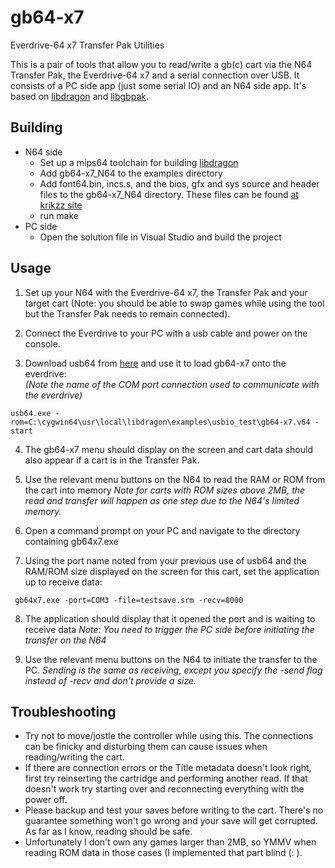 # gb64-x7
Everdrive-64 x7 Transfer Pak Utilities

This is a pair of tools that allow you to read/write a gb(c) cart via the N64 Transfer Pak, the Everdrive-64 x7 and a serial connection over USB.
It consists of a PC side app (just some serial IO) and an N64 side app. It's based on [libdragon](https://github.com/DragonMinded/libdragon) and [libgbpak](https://github.com/saturnu/libgbpak).

## Building

- N64 side
  - Set up a mips64 toolchain for building [libdragon](https://github.com/DragonMinded/libdragon)
  - Add gb64-x7_N64 to the examples directory
  - Add font64.bin, incs.s, and the bios, gfx and sys source and header files to the gb64-x7_N64 directory. These files can be found [at krikzz site](http://krikzz.com/pub/support/everdrive-64/x-series/dev/usbio-sample.zip)  
  - run make  
- PC side
  - Open the solution file in Visual Studio and build the project

## Usage

1. Set up your N64 with the Everdrive-64 x7, the Transfer Pak and your target cart (Note: you should be able to swap games while using the tool but the Transfer Pak needs to remain connected). 

2. Connect the Everdrive to your PC with a usb cable and power on the console.

3. Download usb64 from [here](http://krikzz.com/pub/support/everdrive-64/x-series/dev/usb64.exe) and use it to load gb64-x7 onto the everdrive:  
   *(Note the name of the COM port connection used to communicate with the everdrive)*
```
usb64.exe -rom=C:\cygwin64\usr\local\libdragon\examples\usbio_test\gb64-x7.v64 -start
```    

4. The gb64-x7 menu should display on the screen and cart data should also appear if a cart is in the Transfer Pak.

5. Use the relevant menu buttons on the N64 to read the RAM or ROM from the cart into memory
   *Note for carts with ROM sizes above 2MB, the read and transfer will happen as one step due to the N64's limited memory.*
   
6. Open a command prompt on your PC and navigate to the directory containing gb64x7.exe

7. Using the port name noted from your previous use of usb64 and the RAM/ROM size displayed on the screen for this cart, set the application up to receive data:
``` 
 gb64x7.exe -port=COM3 -file=testsave.srm -recv=8000
```

8. The application should display that it opened the port and is waiting to receive data
   *Note: You need to trigger the PC side before initiating the transfer on the N64*
   
9. Use the relevant menu buttons on the N64 to initiate the transfer to the PC.
   *Sending is the same as receiving, except you specify the -send flag instead of -recv and don't provide a size.*
   
## Troubleshooting
 
- Try not to move/jostle the controller while using this. The connections can be finicky and disturbing them can cause issues when reading/writing the cart.
- If there are connection errors or the Title metadata doesn't look right, first try reinserting the cartridge and performing another read. If that doesn't work try starting over and reconnecting everything with the power off.
- Please backup and test your saves before writing to the cart. There's no guarantee something won't go wrong and your save will get corrupted. As far as I know, reading should be safe.
- Unfortunately I don't own any games larger than 2MB, so YMMV when reading ROM data in those cases (I implemented that part blind (: ).
